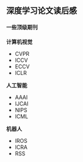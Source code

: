 ## 深度学习论文读后感


#### 一些顶级期刊

**计算机视觉**
- CVPR
- ICCV
- ECCV
- ICLR

**人工智能**
- AAAI
- IJCAI
- NIPS
- ICML

**机器人**
- IROS
- ICRA
- RSS
